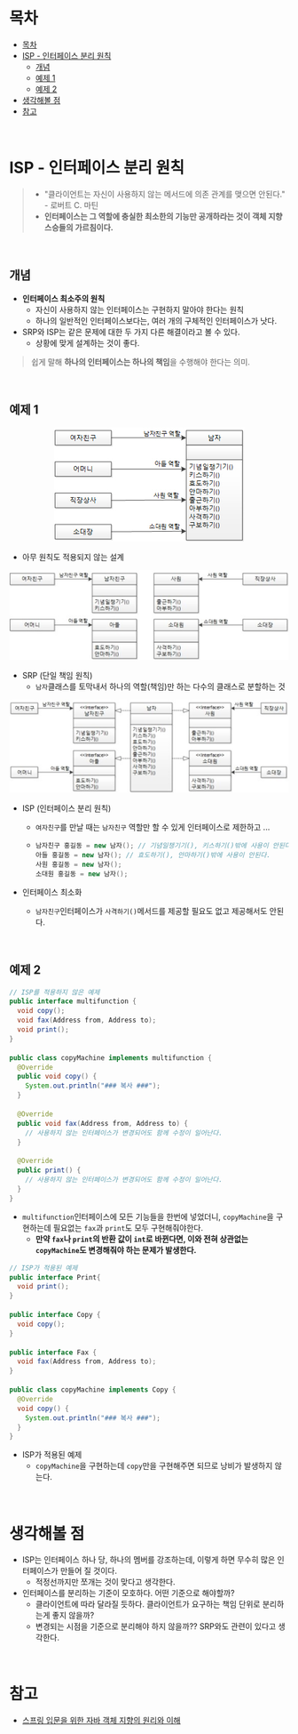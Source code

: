 # 목차

- [목차](#목차)
- [ISP - 인터페이스 분리 원칙](#isp---인터페이스-분리-원칙)
  - [개념](#개념)
  - [예제 1](#예제-1)
  - [예제 2](#예제-2)
- [생각해볼 점](#생각해볼-점)
- [참고](#참고)

<br>

#  ISP - 인터페이스 분리 원칙

> * "클라이언트는 자신이 사용하지 않는 메서드에 의존 관계를 맺으면 안된다." - 로버트 C. 마틴
> * **인터페이스는 그 역할에 충실한 최소한의 기능만 공개하라는 것이 객체 지향 스승들의 가르침이다.**

<br>

## 개념

* **인터페이스 최소주의 원칙**
  * 자신이 사용하지 않는 인터페이스는 구현하지 말아야 한다는 원칙
  * 하나의 일반적인 인터페이스보다는, 여러 개의 구체적인 인터페이스가 낫다.
* SRP와 ISP는 같은 문제에 대한 두 가지 다른 해결이라고 볼 수 있다.
  * 상황에 맞게 설계하는 것이 좋다.

> 쉽게 말해 **하나의 인터페이스는 하나의 책임**을 수행해야 한다는 의미.

<br>

## 예제 1

<p align="center"><img src="./image/1234544.png"></p>

* 아무 원칙도 적용되지 않는 설계

<p align="center"><img src="./image/151516141.png"></p>

* SRP (단일 책임 원칙)
  * `남자`클래스를 토막내서 하나의 역할(책임)만 하는 다수의 클래스로 분할하는 것

<p align="center"><img src="./image/515161512.png"></p>

* ISP (인터페이스 분리 원칙)

  * `여자친구`를 만날 때는 `남자친구` 역할만 할 수 있게 인터페이스로 제한하고 ...

  * ```java
    남자친구 홍길동 = new 남자(); // 기념일챙기기(), 키스하기()밖에 사용이 안된다.
    아들 홍길동 = new 남자(); // 효도하기(), 안마하기()밖에 사용이 안된다.
    사원 홍길동 = new 남자();
    소대원 홍길동 = new 남자();
    ```

* 인터페이스 최소화

  * `남자친구`인터페이스가 `사격하기()`메서드를 제공할 필요도 없고 제공해서도 안된다.

<br>

## 예제 2

```java
// ISP를 적용하지 않은 예제
public interface multifunction {
  void copy();
  void fax(Address from, Address to);
  void print();
}

public class copyMachine implements multifunction {
  @Override
  public void copy() {
    System.out.println("### 복사 ###");
  }
  
  @Override
  public void fax(Address from, Address to) {
    // 사용하지 않는 인터페이스가 변경되어도 함께 수정이 일어난다.
  }
  
  @Override
  public print() {
    // 사용하지 않는 인터페이스가 변경되어도 함께 수정이 일어난다.
  }
}
```

* `multifunction`인터페이스에 모든 기능들을 한번에 넣었더니, `copyMachine`을 구현하는데 필요없는 `fax`과 `print`도 모두 구현해줘야한다.
  * **만약 `fax`나 `print`의 반환 값이 `int`로 바뀐다면, 이와 전혀 상관없는 `copyMachine`도 변경해줘야 하는 문제가 발생한다.**

```java
// ISP가 적용된 예제
public interface Print{
  void print();
}

public interface Copy {
  void copy();
}

public interface Fax {
  void fax(Address from, Address to);
}

public class copyMachine implements Copy {
  @Override
  void copy() {
    System.out.println("### 복사 ###");
  }
}
```

* ISP가 적용된 예제
  * `copyMachine`을 구현하는데 `copy`만을 구현해주면 되므로 낭비가 발생하지 않는다.

<br>

# 생각해볼 점
* ISP는 인터페이스 하나 당, 하나의 멤버를 강조하는데, 이렇게 하면 무수히 많은 인터페이스가 만들어 질 것이다.
  * 적정선까지만 쪼개는 것이 맞다고 생각한다.
* 인터페이스를 분리하는 기준이 모호하다. 어떤 기준으로 해야할까?
  * 클라이언트에 따라 달라질 듯하다. 클라이언트가 요구하는 책임 단위로 분리하는게 좋지 않을까?
  * 변경되는 시점을 기준으로 분리해야 하지 않을까?? SRP와도 관련이 있다고 생각한다.

<br>

# 참고

* [스프링 입문을 위한 자바 객체 지향의 원리와 이해](http://www.yes24.com/Product/Goods/17350624)